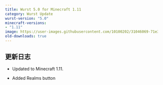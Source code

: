 ```yaml
---
title: Wurst 5.0 for Minecraft 1.11
category: Wurst Update
wurst-version: "5.0"
minecraft-versions:
- "1.11"
image: https://user-images.githubusercontent.com/10100202/31046069-71e3333c-a5f2-11e7-9527-96ec259e3b95.jpg
old-downloads: true
---
```

## 更新日志

- Updated to Minecraft 1.11.

- Added Realms button
